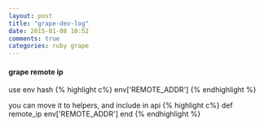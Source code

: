 ```yaml
---
layout: post
title: "grape-dev-log"
date: 2015-01-08 10:52
comments: true
categories: ruby grape
---
```



#### grape remote ip

use env hash 
{% highlight c%}
env['REMOTE_ADDR']
{% endhighlight %}

you can move it to helpers, and include in api
{% highlight c%}
def remote_ip
  env['REMOTE_ADDR']
end
{% endhighlight %}
